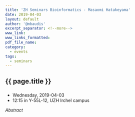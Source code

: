 ```yaml
---
title: 'ZH Seminars Bioinformatics - Masaomi Hatakeyama'
date: 2019-04-03
layout: default
author: '@mbaudis'
excerpt_separator: <!--more-->
www_link:
www_links_formatted:
pdf_file_name:
category:
  - events
tags:
  - seminars
---
```


## {{ page.title }}
### 

* Wednesday, 2019-04-03
* 12:15 in Y-55L-12, UZH Irchel campus

<!--more-->

*Abstract* 